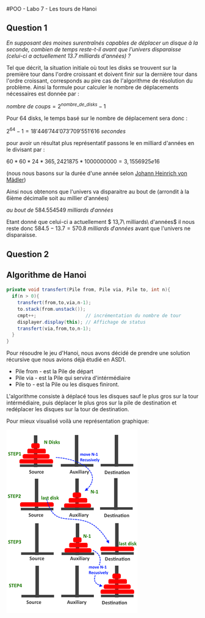 #POO - Labo 7 - Les tours de Hanoi

## Question 1

*En  supposant  des  moines  surentraînés  capables  de  déplacer  un  disque  à  la  seconde,  combien  de  temps reste-t-il avant que l’univers disparaisse (celui-ci a actuellement 13.7 milliards d’années) ?*

Tel que décrit, la situation initiale où tout les disks se trouvent sur la première tour dans l'ordre croissant et doivent finir sur la dernière tour dans l'ordre croissant, corresponds au pire cas de l'algorithme de résolution du problème. Ainsi la formule pour calculer le nombre de déplacements nécessaires est donnée par :

$nombre\ de\ coups = 2^{nombre\_de\_disks}- 1$

Pour 64 disks, le temps basé sur le nombre de déplacement sera donc :

$2^{64} -1 = 18'446'744'073'709'551'616\ secondes$

pour avoir un résultat plus représentatif passons le en milliard d'années en le divisant par :

$60 * 60 * 24 * 365,2421875 * 1000000000 = 3,1556925e16$ 

(nous nous basons sur la durée d'une année selon [Johann Heinrich von Mädler](https://fr.wikipedia.org/wiki/Johann_Heinrich_von_M%C3%A4dler))

Ainsi nous obtenons que l'univers va disparaitre au bout de (arrondit à la 6ième décimalle soit au millier d'années)

$au\ bout\ de \ 584.554549\ milliards\ d'années$ 

Etant donné que celui-ci a actuellement $ 13,7\ milliards\ d'années$ il nous reste donc $584.5 - 13.7 = 570.8\ milliards\ d'années$ avant que l'univers ne disparaisse.

## Question 2

 

## Algorithme de Hanoi

```java
private void transfert(Pile from, Pile via, Pile to, int n){
  if(n > 0){
    transfert(from,to,via,n-1);
    to.stack(from.unstack());
    cmpt++;                  // incrémentation du nombre de tour
    displayer.display(this); // Affichage de status
    transfert(via,from,to,n-1);
  }
}
```

Pour résoudre le jeu d'Hanoi, nous avons décidé de prendre une solution récursive que nous avions déjà étudié en ASD1. 

- Pile from - est la Pile de départ
- Pile via - est la Pile qui servira d'intérmédiaire
- Pile to - est la Pile ou les disques finiront.

L'algorithme consiste à déplacé tous les disques sauf le plus gros sur la tour intérmédiaire, puis déplacer le plus gros sur la pile de destination et redéplacer les disques sur la tour de destination.

Pour mieux visualisé voilà une représentation graphique:

![Hanoi Algorithme](img/HanoiAlgo.PNG)

